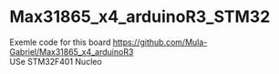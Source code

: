 # Max31865_x4_arduinoR3_STM32  
Exemle code for this board https://github.com/Mula-Gabriel/Max31865_x4_arduinoR3  
USe STM32F401 Nucleo  
